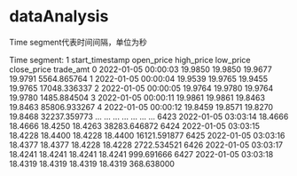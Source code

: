 # dataAnalysis

Time segment代表时间间隔，单位为秒

Time segment: 1
         start_timestamp  open_price  high_price  low_price  close_price     trade_amt
0    2022-01-05 00:00:03     19.9850     19.9850    19.9677      19.9791   5564.865764
1    2022-01-05 00:00:04     19.9539     19.9765    19.9455      19.9765  17048.336337
2    2022-01-05 00:00:05     19.9764     19.9780    19.9764      19.9780   1485.884504
3    2022-01-05 00:00:11     19.9861     19.9861    19.8463      19.8463  85806.933267
4    2022-01-05 00:00:12     19.8459     19.8571    19.8270      19.8468  32237.359773
...                  ...         ...         ...        ...          ...           ...
6423 2022-01-05 03:03:14     18.4666     18.4666    18.4250      18.4263  38283.646872
6424 2022-01-05 03:03:15     18.4228     18.4400    18.4228      18.4400  16121.591877
6425 2022-01-05 03:03:16     18.4377     18.4377    18.4228      18.4228   2722.534521
6426 2022-01-05 03:03:17     18.4241     18.4241    18.4241      18.4241    999.691666
6427 2022-01-05 03:03:18     18.4319     18.4319    18.4319      18.4319    368.638000
